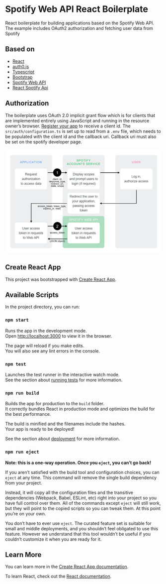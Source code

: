# Spotify Web API React Boilerplate
React boilerplate for building applications based on the Spotify Web API. The example includes OAuth2 authorization and fetching user data from Spotify

## Based on
* [React](https://github.com/facebook/react)
* [auth0.js](https://github.com/auth0/auth0.js)
* [Typescript](https://www.typescriptlang.org/)
* [Bootstrap](https://github.com/twbs/bootstrap)
* [Spotify Web API](https://developer.spotify.com/documentation/web-api)
* [React Spotify Api](https://idanlo.github.io/react-spotify-api/)

## Authorization
The boilerplate uses OAuth 2.0 implicit grant flow which is for clients that are implemented entirely using JavaScript and running in the resource owner’s browser. [Register your app](https://developer.spotify.com/documentation/general/guides/app-settings/#register-your-app) to receive a client id.  The `src/auth/configuration.ts` is set up to read from a `.env` file, which needs to be populated with the client id and the callback uri.  Callback uri must also be set on the spotify developer page.

![Spotify Implicit Grant Flow](AuthG_ImplicitGrant.png "Spotify Implicit Grant Flow")

## Create React App
This project was bootstrapped with [Create React App](https://github.com/facebook/create-react-app).

## Available Scripts

In the project directory, you can run:

### `npm start`

Runs the app in the development mode.<br>
Open [http://localhost:3000](http://localhost:3000) to view it in the browser.

The page will reload if you make edits.<br>
You will also see any lint errors in the console.

### `npm test`

Launches the test runner in the interactive watch mode.<br>
See the section about [running tests](https://facebook.github.io/create-react-app/docs/running-tests) for more information.

### `npm run build`

Builds the app for production to the `build` folder.<br>
It correctly bundles React in production mode and optimizes the build for the best performance.

The build is minified and the filenames include the hashes.<br>
Your app is ready to be deployed!

See the section about [deployment](https://facebook.github.io/create-react-app/docs/deployment) for more information.

### `npm run eject`

**Note: this is a one-way operation. Once you `eject`, you can’t go back!**

If you aren’t satisfied with the build tool and configuration choices, you can `eject` at any time. This command will remove the single build dependency from your project.

Instead, it will copy all the configuration files and the transitive dependencies (Webpack, Babel, ESLint, etc) right into your project so you have full control over them. All of the commands except `eject` will still work, but they will point to the copied scripts so you can tweak them. At this point you’re on your own.

You don’t have to ever use `eject`. The curated feature set is suitable for small and middle deployments, and you shouldn’t feel obligated to use this feature. However we understand that this tool wouldn’t be useful if you couldn’t customize it when you are ready for it.

## Learn More

You can learn more in the [Create React App documentation](https://facebook.github.io/create-react-app/docs/getting-started).

To learn React, check out the [React documentation](https://reactjs.org/).
